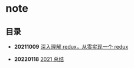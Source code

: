 # note

## 目录

- **20211009** [深入理解 redux，从零实现一个 redux](/Blog/深入理解%20redux，从零实现一个%20redux/readme.md)

- **20220118** [2021 总结](/Blog/2021总结/readme.md)
